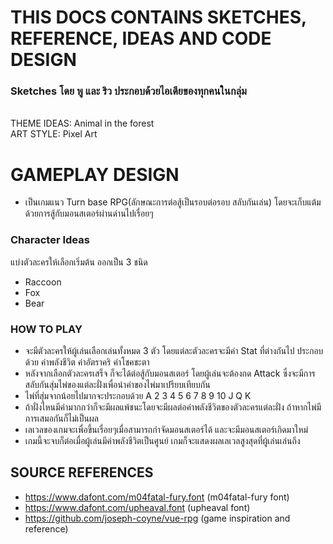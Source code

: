 # THIS DOCS CONTAINS SKETCHES, REFERENCE, IDEAS AND CODE DESIGN
### Sketches โดย พู และ ริว ประกอบด้วยไอเดียของทุกคนในกลุ่ม
<br/>
THEME IDEAS: Animal in the forest <br/>
ART STYLE: Pixel Art

# GAMEPLAY DESIGN
- เป็นเกมแนว Turn base RPG(ลักษณะการต่อสู้เป็นรอบต่อรอบ สลับกันเล่น) โดยจะเก็บแต้มด้วยการสู้กับมอนสเตอร์ผ่านด่านไปเรื่อยๆ 

### Character Ideas
แบ่งตัวละครให้เลือกเริ่มต้น ออกเป็น 3 ชนิด
- Raccoon
- Fox
- Bear

### HOW TO PLAY
- จะมีตัวละครให้ผู้เล่นเลือกเล่นทั้งหมด 3 ตัว โดยแต่ละตัวละครจะมีค่า Stat ที่ต่างกันไป ประกอบด้วย ค่าพลังชีวิต ค่าอัตราคริ ค่าโชคชะตา
- หลังจากเลือกตัวละครเสร็จ ก็จะได้ต่อสู้กับมอนสเตอร์ โดยผู้เล่นจะต้องกด Attack ซึ่งจะมีการสลับกันสุ่มไพ่ของแต่ละฝั่งเพื่อนำค่าของไพ่มาเปรียบเทียบกัน
- ไพ่ที่สุ่มจากน้อยไปมากจะประกอบด้วย A 2 3 4 5 6 7 8 9 10 J Q K
- ถ้าฝั่งไหนมีค่ามากกว่าก็จะมีผลแพ้ชนะโดยจะมีผลต่อค่าพลังชีวิตของตัวละครแต่ละฝั่ง ถ้าหากไพ่มีการเสมอกันก็ไม่เป็นผล
- เลเวลของเกมจะเพื่อขึ้นเรื่อยๆเมื่อสามารถกำจัดมอนสเตอร์ได้ และจะมีมอนสเตอร์เกิดมาใหม่
- เกมนี้จะจบก็ต่อเมื่อผู้เล่นมีค่าพลังชีวิตเป็นศูนย์ เกมก็จะแสดงผลเลเวลสูงสุดที่ผู้เล่นเล่นถึง

## SOURCE REFERENCES
- https://www.dafont.com/m04fatal-fury.font (m04fatal-fury font)
- https://www.dafont.com/upheaval.font (upheaval font)
- https://github.com/joseph-coyne/vue-rpg (game inspiration and reference)
